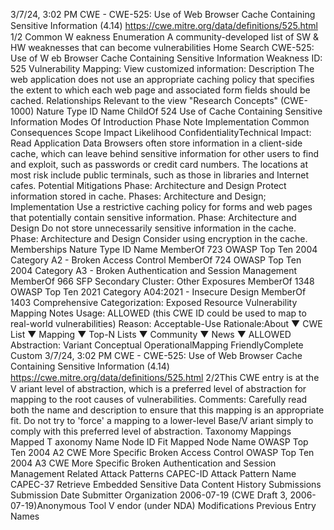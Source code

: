 3/7/24, 3:02 PM CWE - CWE-525: Use of Web Browser Cache Containing Sensitive Information (4.14)
https://cwe.mitre.org/data/deﬁnitions/525.html 1/2
Common W eakness Enumeration
A community-developed list of SW & HW weaknesses that can become
vulnerabilities
Home Search
CWE-525: Use of W eb Browser Cache Containing Sensitive Information
Weakness ID: 525
Vulnerability Mapping: 
View customized information:
 Description
The web application does not use an appropriate caching policy that specifies the extent to which each web page and associated
form fields should be cached.
 Relationships
 Relevant to the view "Research Concepts" (CWE-1000)
Nature Type ID Name
ChildOf 524 Use of Cache Containing Sensitive Information
 Modes Of Introduction
Phase Note
Implementation
 Common Consequences
Scope Impact Likelihood
ConfidentialityTechnical Impact: Read Application Data
Browsers often store information in a client-side cache, which can leave behind sensitive information
for other users to find and exploit, such as passwords or credit card numbers. The locations at most
risk include public terminals, such as those in libraries and Internet cafes.
 Potential Mitigations
Phase: Architecture and Design
Protect information stored in cache.
Phases: Architecture and Design; Implementation
Use a restrictive caching policy for forms and web pages that potentially contain sensitive information.
Phase: Architecture and Design
Do not store unnecessarily sensitive information in the cache.
Phase: Architecture and Design
Consider using encryption in the cache.
 Memberships
Nature Type ID Name
MemberOf 723 OWASP Top Ten 2004 Category A2 - Broken Access Control
MemberOf 724 OWASP Top Ten 2004 Category A3 - Broken Authentication and Session Management
MemberOf 966 SFP Secondary Cluster: Other Exposures
MemberOf 1348 OWASP Top Ten 2021 Category A04:2021 - Insecure Design
MemberOf 1403 Comprehensive Categorization: Exposed Resource
 Vulnerability Mapping Notes
Usage: ALLOWED (this CWE ID could be used to map to real-world vulnerabilities)
Reason: Acceptable-Use
Rationale:About ▼ CWE List ▼ Mapping ▼ Top-N Lists ▼ Community ▼ News ▼
ALLOWED
Abstraction: Variant
Conceptual OperationalMapping
FriendlyComplete Custom
3/7/24, 3:02 PM CWE - CWE-525: Use of Web Browser Cache Containing Sensitive Information (4.14)
https://cwe.mitre.org/data/deﬁnitions/525.html 2/2This CWE entry is at the V ariant level of abstraction, which is a preferred level of abstraction for mapping to the root causes of
vulnerabilities.
Comments:
Carefully read both the name and description to ensure that this mapping is an appropriate fit. Do not try to 'force' a mapping to a
lower-level Base/V ariant simply to comply with this preferred level of abstraction.
 Taxonomy Mappings
Mapped T axonomy Name Node ID Fit Mapped Node Name
OWASP Top Ten 2004 A2 CWE More Specific Broken Access Control
OWASP Top Ten 2004 A3 CWE More Specific Broken Authentication and Session Management
 Related Attack Patterns
CAPEC-ID Attack Pattern Name
CAPEC-37 Retrieve Embedded Sensitive Data
 Content History
 Submissions
Submission Date Submitter Organization
2006-07-19
(CWE Draft 3, 2006-07-19)Anonymous Tool V endor (under NDA)
 Modifications
 Previous Entry Names